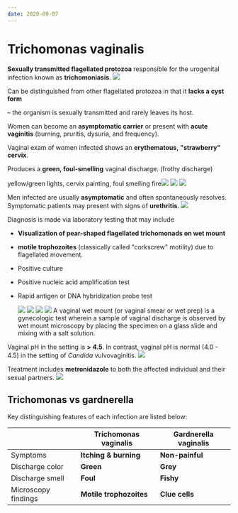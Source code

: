 ```yaml
---
date: 2020-09-07
---
```


# Trichomonas vaginalis

<!-- Trichomonas vaginalis is -->

**Sexually transmitted flagellated protozoa** responsible for the urogenital infection known as **trichomoniasis**.
![](https://photos.thisispiggy.com/file/wikiFiles/oIOa7Uq.jpg)

<!-- Trichomonas vaginalis vs other flagellated protozoa -->

Can be distinguished from other flagellated protozoa in that it **lacks a cyst form**

– the organism is sexually transmitted and rarely leaves its host.

<!-- Trichomonas vaginalis women symptoms -->

Women can become an **asymptomatic carrier** or present with **acute vaginitis** (burning, pruritis, dysuria, and frequency).

Vaginal exam of women infected shows an **erythematous, "strawberry" cervix**.

Produces a **green, foul-smelling** vaginal discharge. (frothy discharge)

yellow/green lights, cervix painting, foul smelling fire![](https://photos.thisispiggy.com/file/wikiFiles/oIOa7Uq.jpg)
![](https://photos.thisispiggy.com/file/wikiFiles/aBPYvnM.jpg)
![](https://photos.thisispiggy.com/file/wikiFiles/yt6PpUA.jpg)

<!-- Trichomonas vaginalis men symptoms -->

Men infected are usually **asymptomatic** and often spontaneously resolves. Symptomatic patients may present with signs of **urethritis**.
![](https://photos.thisispiggy.com/file/wikiFiles/QeQXmll.jpg)

<!-- trichomoniasis symptoms -->

Diagnosis is made via laboratory testing that may include

- **Visualization of pear-shaped flagellated trichomonads on wet mount**
- **motile trophozoites** (classically called "corkscrew" motility) due to flagellated movement.
- Positive culture
- Positive nucleic acid amplification test
- Rapid antigen or DNA hybridization probe test

  ![](https://photos.thisispiggy.com/file/wikiFiles/oIOa7Uq.jpg)
  ![](https://photos.thisispiggy.com/file/wikiFiles/YJPj1Th.jpg)
  ![](https://photos.thisispiggy.com/file/wikiFiles/Qegf0NS.jpg)
  ![](https://photos.thisispiggy.com/file/wikiFiles/h3PwH48.jpg)
  A vaginal wet mount (or vaginal smear or wet prep) is a gynecologic test wherein a sample of vaginal discharge is observed by wet mount microscopy by placing the specimen on a glass slide and mixing with a salt solution.

<!-- Trichomonas and gardnerella pH -->

Vaginal pH in the setting is **> 4.5**. In contrast, vaginal pH is normal (4.0 - 4.5) in the setting of _Candida_ vulvovaginitis.
![](https://photos.thisispiggy.com/file/wikiFiles/oIOa7Uq.jpg)

<!-- Trichomonas treatment -->

Treatment includes **metronidazole** to both the affected individual and their sexual partners.
![](https://photos.thisispiggy.com/file/wikiFiles/oIOa7Uq.jpg)

## Trichomonas vs gardnerella

<!-- Trichomonas vaginalis and Gardnerella vaginalis differences -->

Key distinguishing features of each infection are listed below:

|                     | **Trichomonas vaginalis** | **Gardnerella vaginalis** |
| ------------------- | ------------------------- | ------------------------- |
| Symptoms            | **Itching & burning**     | **Non-painful**           |
| Discharge color     | **Green**                 | **Grey**                  |
| Discharge smell     | **Foul**                  | **Fishy**                 |
| Microscopy findings | **Motile trophozoites**   | **Clue cells**            |
